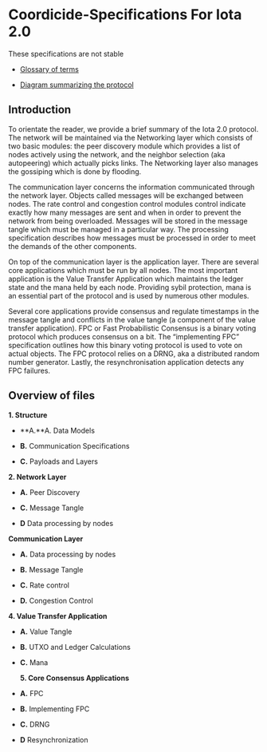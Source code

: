 # Coordicide-Specifications For Iota 2.0

These specifications are not stable


  
-   [Glossary of terms](https://docs.google.com/document/d/1Ak8NT9e9NFQIrXahYmlgj_FLH7mMT5NR4rlTwczfQSE/edit#heading=h.h27luwpmebto)
    
-   [Diagram summarizing the protocol](https://app.diagrams.net/#G1DS5lUas9URTYwspkBl5nlp80R2opE5fC)
    

## Introduction

To orientate the reader, we provide a brief summary of the Iota 2.0 protocol. The network will be maintained via the Networking layer which consists of two basic modules: the peer discovery module which provides a list of nodes actively using the network, and the neighbor selection (aka autopeering) which actually picks links. The Networking layer also manages the gossiping which is done by flooding.

  

The communication layer concerns the information communicated through the network layer. Objects called messages will be exchanged between nodes. The rate control and congestion control modules control indicate exactly how many messages are sent and when in order to prevent the network from being overloaded. Messages will be stored in the message tangle which must be managed in a particular way. The processing specification describes how messages must be processed in order to meet the demands of the other components.

  

On top of the communication layer is the application layer. There are several core applications which must be run by all nodes. The most important application is the Value Transfer Application which maintains the ledger state and the mana held by each node. Providing sybil protection, mana is an essential part of the protocol and is used by numerous other modules.

  

Several core applications provide consensus and regulate timestamps in the message tangle and conflicts in the value tangle (a component of the value transfer application). FPC or Fast Probabilistic Consensus is a binary voting protocol which produces consensus on a bit. The “implementing FPC” specification outlines how this binary voting protocol is used to vote on actual objects. The FPC protocol relies on a DRNG, aka a distributed random number generator. Lastly, the resynchronisation application detects any FPC failures.

## Overview of files

**1. Structure**

-   **A.**A. Data Models
    
-   **B.** Communication Specifications
    
-   **C.** Payloads and Layers

**2. Network Layer**

-  **A.**  Peer Discovery


-  **C.** Message Tangle
    
-   **D** Data processing by nodes

**Communication Layer**

- **A.**  Data processing by nodes
- **B.**   Message Tangle
    
- **C.**  Rate control
    
-   **D.** Congestion Control
    

**4. Value Transfer Application**

-   **A.** Value Tangle
    
- **B.**  UTXO and Ledger Calculations
    
-   **C.** Mana
    
    **5. Core Consensus Applications**

-   **A.** FPC
   
- **B.**  Implementing FPC

-   **C.** DRNG

-   **D** Resynchronization
    

<!--stackedit_data:
eyJoaXN0b3J5IjpbLTE4MjkxNzE5MDUsLTE4MDk0MTc3NzMsLT
EzOTg1MDM0NTYsLTEwOTAwNjk0NjksMTM0MzkxNDA2MCwtOTA5
MTkxMzU2LC0xOTAzNzY1NjU0XX0=
-->